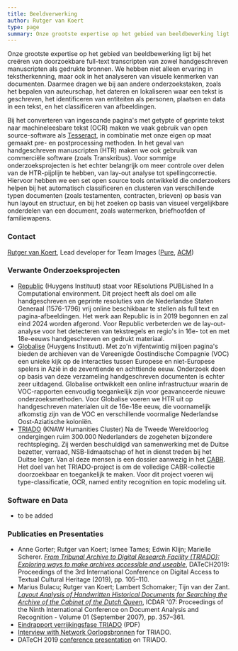 ```yaml
---
title: Beeldverwerking
author: Rutger van Koert
type: page
summary: Onze grootste expertise op het gebied van beeldbewerking ligt bij het creëren van doorzoekbare full-text transcripten van zowel handgeschreven manuscripten als gedrukte bronnen.
---
```

Onze grootste expertise op het gebied van beeldbewerking ligt bij het creëren van doorzoekbare full-text transcripten van zowel handgeschreven manuscripten als gedrukte bronnen. We hebben niet alleen ervaring in tekstherkenning, maar ook in het analyseren van visuele kenmerken van documenten. Daarmee dragen we bij aan andere onderzoekstaken, zoals het bepalen van auteurschap, het dateren en lokaliseren waar een tekst is geschreven, het identificeren van entiteiten als personen, plaatsen en data in een tekst, en het classificeren van afbeeldingen.

Bij het converteren van ingescande pagina's met getypte of geprinte tekst naar machineleesbare tekst (OCR) maken we vaak gebruik van open source-software als [Tesseract](https://github.com/tesseract-ocr/tesseract), in combinatie met onze eigen op maat gemaakt pre- en postprocessing methoden. In het geval van handgeschreven manuscripten (HTR) maken we ook gebruik van commerciële software (zoals Transkribus). Voor sommige onderzoeksprojecten is het echter belangrijk om meer controle over delen van de HTR-pijplijn te hebben, van lay-out analyse tot spellingcorrectie. Hiervoor hebben we een set open source tools ontwikkeld die onderzoekers helpen bij het automatisch classificeren en clusteren van verschillende typen documenten (zoals testamenten, contracten, brieven) op basis van hun layout en structuur, en bij het zoeken op basis van visueel vergelijkbare onderdelen van een document, zoals watermerken, briefhoofden of familiewapens.

### Contact

[Rutger van Koert](mailto:rutger.van.koert@di.huc.knaw.nl), Lead developer for Team Images ([Pure](https://pure.knaw.nl/portal/en/persons/rutger-koert-van), [ACM](https://dl.acm.org/profile/81339533737))

### Verwante Onderzoeksprojecten

* [Republic](https://republic.huygens.knaw.nl/) (Huygens Instituut) staat voor REsolutions PUBLished In a Computational environment. Dit project heeft als doel om alle handgeschreven en geprinte resoluties van de Nederlandse Staten Generaal (1576-1796) vrij online beschikbaar te stellen als full text en pagina-afbeeldingen. Het werk aan Republic is in 2019 begonnen en zal eind 2024 worden afgerond. Voor Republic verbeterden we de lay-out-analyse voor het detecteren van tekstregels en regio's in 16e- tot en met 18e-eeuws handgeschreven en gedrukt materiaal.
* [Globalise](https://globalise.huygens.knaw.nl/) (Huygens Instituut). Met zo'n vijfentwintig miljoen pagina's bieden de archieven van de Vereenigde Oostindische Compagnie (VOC) een unieke kijk op de interacties tussen Europese en niet-Europese spelers in Azië in de zeventiende en achttiende eeuw. Onderzoek doen op basis van deze verzameling handgeschreven documenten is echter zeer uitdagend. Globalise ontwikkelt een online infrastructuur waarin de VOC-rapporten eenvoudig toegankelijk zijn voor geavanceerde nieuwe onderzoeksmethoden. Voor Globalise voeren we HTR uit op handgeschreven materialen uit de 16e-18e eeuw, die voornamelijk afkomstig zijn van de VOC en verschillende voormalige Nederlandse Oost-Aziatische koloniën.
* [TRIADO](https://www.oorlogsbronnen.nl/nieuws/project-tribunaalarchieven-als-digitale-onderzoeksfaciliteit-triado)  (KNAW Humanities Cluster) Na de Tweede Wereldoorlog ondergingen ruim 300.000 Nederlanders de zogeheten bijzondere rechtspleging. Zij werden beschuldigd van samenwerking met de Duitse bezetter, verraad, NSB-lidmaatschap of het in dienst treden bij het Duitse leger. Van al deze mensen is een dossier aanwezig in het [CABR](https://www.nationaalarchief.nl/onderzoeken/zoekhulpen/tweede-wereldoorlog-centraal-archief-bijzondere-rechtspleging-cabr). Het doel van het TRIADO-project is om de volledige CABR-collectie doorzoekbaar en toegankelijk te maken. Voor dit project voeren wij type-classificatie, OCR, named entity recognition en topic modeling uit.

### Software en Data

- to be added

### Publicaties en Presentaties

* Anne Gorter; Rutger van Koert; Ismee Tames; Edwin Klijn; Marielle Scherer. [_From Tribunal Archive to Digital Research Facility (TRIADO): Exploring ways to make archives accessible and useable_](https://doi.org/10.1145/3322905.3322906), DATeCH2019: Proceedings of the 3rd International Conference on Digital Access to Textual Cultural Heritage (2019), pp. 105–110.
* Marius Bulacu; Rutger van Koert; Lambert Schomaker; Tijn van der Zant. [_Layout Analysis of Handwritten Historical Documents for Searching the Archive of the Cabinet of the Dutch Queen_](https://dl.acm.org/doi/10.5555/1304595.1304749), ICDAR '07: Proceedings of the Ninth International Conference on Document Analysis and Recognition - Volume 01 (September 2007), pp. 357–361.
* [Eindrapport verrijkingsfase TRIADO](https://www.oorlogsbronnen.nl/sites/default/files/20190517_eindrapportTRIADO%20verrijkingsfase_0.pdf) (PDF)
* [Interview with Network Oorlogsbronnen](https://www.youtube.com/watch?v=yUzs1QP5i08) for TRIADO.
* DATeCH 2019 [conference presentation](https://www.youtube.com/watch?v=Sa0KONYWwVc) on TRIADO.
